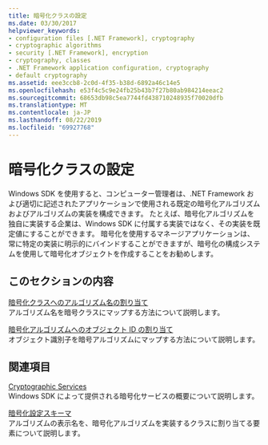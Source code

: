 ```yaml
---
title: 暗号化クラスの設定
ms.date: 03/30/2017
helpviewer_keywords:
- configuration files [.NET Framework], cryptography
- cryptographic algorithms
- security [.NET Framework], encryption
- cryptography, classes
- .NET Framework application configuration, cryptography
- default cryptography
ms.assetid: eee3ccb8-2c0d-4f35-b38d-6892a46c14e5
ms.openlocfilehash: e53f4c5c9e24fb25b43b7f27b80ab984214eeac2
ms.sourcegitcommit: 68653db98c5ea7744fd438710248935f70020dfb
ms.translationtype: MT
ms.contentlocale: ja-JP
ms.lasthandoff: 08/22/2019
ms.locfileid: "69927768"
---
```

# <a name="configuring-cryptography-classes"></a>暗号化クラスの設定
Windows SDK を使用すると、コンピューター管理者は、.NET Framework および適切に記述されたアプリケーションで使用される既定の暗号化アルゴリズムおよびアルゴリズムの実装を構成できます。  たとえば、暗号化アルゴリズムを独自に実装する企業は、Windows SDK に付属する実装ではなく、その実装を既定値にすることができます。 暗号化を使用するマネージアプリケーションは、常に特定の実装に明示的にバインドすることができますが、暗号化の構成システムを使用して暗号化オブジェクトを作成することをお勧めします。  
  
## <a name="in-this-section"></a>このセクションの内容  
 [暗号化クラスへのアルゴリズム名の割り当て](map-algorithm-names-to-cryptography-classes.md)  
 アルゴリズム名を暗号クラスにマップする方法について説明します。  
  
 [暗号化アルゴリズムへのオブジェクト ID の割り当て](map-object-identifiers-to-cryptography-algorithms.md)  
 オブジェクト識別子を暗号アルゴリズムにマップする方法について説明します。  
  
## <a name="related-sections"></a>関連項目  
 [Cryptographic Services](../../standard/security/cryptographic-services.md)  
 Windows SDK によって提供される暗号化サービスの概要について説明します。  
  
 [暗号化設定スキーマ](./file-schema/cryptography/index.md)  
 アルゴリズムの表示名を、暗号化アルゴリズムを実装するクラスに割り当てる要素について説明します。
